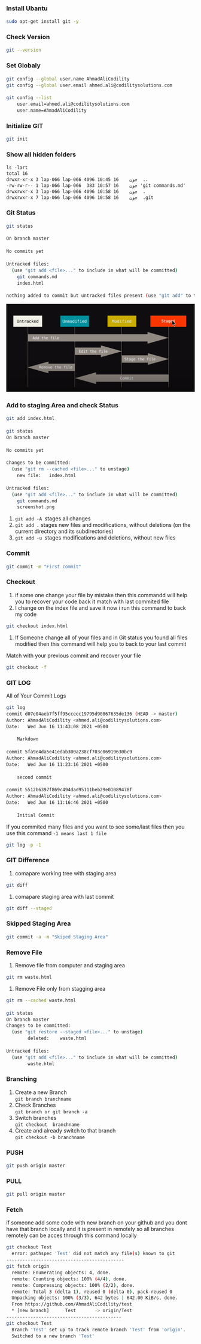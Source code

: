 ### Install Ubantu

```bash
sudo apt-get install git -y
```
### Check Version

```bash
git --version
```

### Set Globaly
```bash
git config --global user.name AhmadAliCodility
git config --global user.email ahmed.ali@codilitysolutions.com

git config --list
    user.email=ahmed.ali@codilitysolutions.com
    user.name=AhmadAliCodility

```
### Initialize GIT

```bash
git init
```
### Show all hidden folders
```
ls -lart
total 16
drwxr-xr-x 3 lap-066 lap-066 4096 جون    16 10:45  ..
-rw-rw-r-- 1 lap-066 lap-066  383 جون    16 10:57 'git commands.md'
drwxrwxr-x 3 lap-066 lap-066 4096 جون    16 10:58  .
drwxrwxr-x 7 lap-066 lap-066 4096 جون    16 10:58  .git

```
### Git Status

```bash
git status

On branch master

No commits yet

Untracked files:
  (use "git add <file>..." to include in what will be committed)
	git commands.md
	index.html

nothing added to commit but untracked files present (use "git add" to track)

```

![Screenshot](screenshot.png)

### Add to staging Area and check Status

```bash
git add index.html

git status
On branch master

No commits yet

Changes to be committed:
  (use "git rm --cached <file>..." to unstage)
	new file:   index.html

Untracked files:
  (use "git add <file>..." to include in what will be committed)
	git commands.md
	screenshot.png

```

1. `git add -A `stages all changes
2. `git add .` stages new files and modifications, without deletions (on the current directory and its subdirectories)
3. `git add -u `stages modifications and deletions, without new files



### Commit
```bash
git commit -m "First commit"
```

### Checkout 
1. if some one change your file by mistake then this commandd will help you to recover your code back it  match with last commited file
2. I change on the index file and save it now i run this command to back my code

```bash
git checkout index.html
```
1. If Someone change all of your files and in Git status you found all files modified  then this command will help you to back to your last commit

Match with your previous commit and recover your file
```bash
git checkout -f
```

### GIT LOG
All of Your Commit Logs

```bash
git log
commit d07e04aeb7f5ff95cceec19795d90867635de136 (HEAD -> master)
Author: AhmadAliCodility <ahmed.ali@codilitysolutions.com>
Date:   Wed Jun 16 11:43:08 2021 +0500

    Markdown

commit 5fa9e4da5e41edab300a238cf703c06919630bc9
Author: AhmadAliCodility <ahmed.ali@codilitysolutions.com>
Date:   Wed Jun 16 11:23:16 2021 +0500

    second commit

commit 5512b6397f869c494dad95111beb29e01089478f
Author: AhmadAliCodility <ahmed.ali@codilitysolutions.com>
Date:   Wed Jun 16 11:16:46 2021 +0500

    Initial Commit

``` 

If you commited many files and you want to see some/last files then you use this command
`-1 means last 1 file`
```bash
git log -p -1
```

### GIT Difference
1. comapare working tree with staging area

```bash
git diff
```

1. comapare staging area with last commit

```bash
git diff --staged
```
### Skipped Staging Area

```bash
git commit -a -m "Skiped Staging Area"
```
### Remove File

1. Remove file from computer and staging area
```bash
git rm waste.html
```
1. Remove File only from stagging area

```bash
git rm --cached waste.html

git status
On branch master
Changes to be committed:
  (use "git restore --staged <file>..." to unstage)
        deleted:    waste.html

Untracked files:
  (use "git add <file>..." to include in what will be committed)
        waste.html
```
### Branching

1. Create a new Branch<br>`git branch branchname`
2. Check Branches<br> `git branch or git branch -a `
3. Switch branches<br> `git checkout  branchname`
4. Create and already switch to that branch <br> `git checkout -b branchname`


### PUSH

```bash
git push origin master
```
### PULL

```bash
git pull origin master
```


### Fetch
if someone add some code with new branch on your github and you dont have that branch locally and it is present in remotely so all branches remotely can be acces through this command locally

```bash
git checkout Test
  error: pathspec 'Test' did not match any file(s) known to git
--------------------------------------------
git fetch origin
  remote: Enumerating objects: 4, done.
  remote: Counting objects: 100% (4/4), done.
  remote: Compressing objects: 100% (2/2), done.
  remote: Total 3 (delta 1), reused 0 (delta 0), pack-reused 0
  Unpacking objects: 100% (3/3), 642 bytes | 642.00 KiB/s, done.
  From https://github.com/AhmadAliCodility/test
  * [new branch]      Test       -> origin/Test
-------------------------------------------
git checkout Test
  Branch 'Test' set up to track remote branch 'Test' from 'origin'.
  Switched to a new branch 'Test'
```


